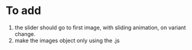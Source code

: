 # To add

1. the slider should go to first image, with sliding animation, on variant change.
2. make the images object only using the .js
